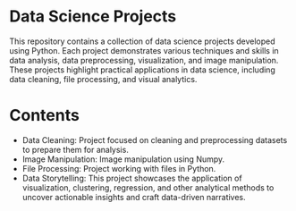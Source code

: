 # Data Science Projects
This repository contains a collection of data science projects developed using Python. Each project demonstrates various techniques and skills in data analysis, data preprocessing, visualization, and image manipulation. These projects highlight practical applications in data science, including data cleaning, file processing, and visual analytics.
# Contents
- Data Cleaning: Project focused on cleaning and preprocessing datasets to prepare them for analysis.
- Image Manipulation: Image manipulation using Numpy.
- File Processing: Project working with files in Python.
- Data Storytelling: This project showcases the application of visualization, clustering, regression, and other analytical methods to uncover actionable insights and craft data-driven narratives.
